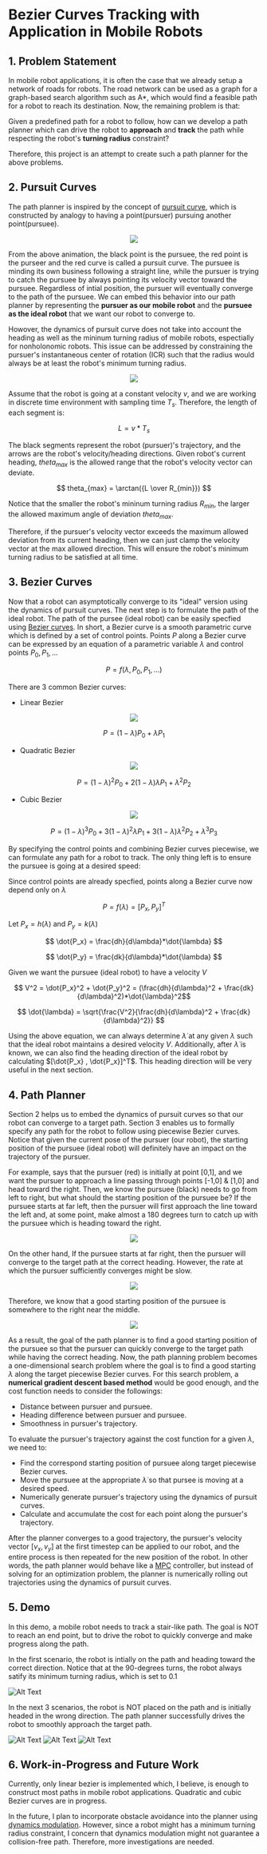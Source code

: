 # Bezier Curves Tracking with Application in Mobile Robots

## 1. Problem Statement

In mobile robot applications, it is often the case that we already setup a network of roads for robots. The road network can be used as a graph for a graph-based search algorithm such as A*, which would find a feasible path for a robot to reach its destination. Now, the remaining problem is that:

Given a predefined path for a robot to follow, how can we develop a path planner which can drive the robot to **approach** and **track** the path while respecting the robot's **turning radius** constraint?


Therefore, this project is an attempt to create such a path planner for the above problems. 

## 2. Pursuit Curves
The path planner is inspired by the concept of [pursuit curve](https://en.wikipedia.org/wiki/Pursuit_curve), which is constructed by analogy to having a point(pursuer) pursuing another point(pursuee).

<p align="center">
  <img src="videos/pursuit_curve.gif" />
</p>

From the above animation, the black point is the pursuee, the red point is the purseer and the red curve is called a pursuit curve. The pursuee is minding its own business following a straight line, while the pursuer is trying to catch the pursuee by always pointing its velocity vector toward the pursuee. Regardless of intial position, the pursuer will eventually converge to the path of the pursuee. We can embed this behavior into our path planner by representing the **pursuer as our mobile robot** and the **pursuee as the ideal robot** that we want our robot to converge to. 

Howover, the dynamics of pursuit curve does not take into account the heading as well as the mininum turning radius of mobile robots, espectially for nonholonomic robots. This issue can be addressed by constraining the pursuer's instantaneous center of rotation (ICR) such that the radius would always be at least the robot's minimum turning radius. 

<p align="center">
  <img src="videos/ICR.PNG" />
</p>


Assume that the robot is going at a constant velocity $v$, and we are working in discrete time environment with sampling time $T_s$. Therefore, the length of each segment is:

$$ L = v*T_s $$

The black segments represent the robot (pursuer)'s trajectory, and the arrows are the robot's velocity/heading directions. Given robot's current heading, $theta_{max}$ is the allowed range that the robot's velocity vector can deviate. 

$$ theta_{max} = \arctan({L \over R_{min}}) $$

Notice that the smaller the robot's mininum turning radius $R_{min}$, the larger the allowed maximum angle of deviation $theta_{max}$. 

Therefore, if the pursuer's velocity vector exceeds the maximum allowed deviation from its current heading, then we can just clamp the velocity vector at the max allowed direction. This will ensure the robot's minimum turning radius to be satisfied at all time. 

## 3. Bezier Curves
Now that a robot can asymptotically converge to its "ideal" version using the dynamics of pursuit curves. The next step is to formulate the path of the ideal robot. The path of the pursee (ideal robot) can be easily specfied using [Bezier curves](https://en.wikipedia.org/wiki/B%C3%A9zier_curve). In short, a Bezier curve is a smooth parametric curve which is defined by a set of control points. Points $P$ along a Bezier curve can be expressed by an equation of a parametric variable $\lambda$ and control points $P_0,P_1,...$ 

$$P = f(\lambda,P_0,P_1,...)$$

There are 3 common Bezier curves:

* Linear Bezier
<p align="center">
  <img src="videos/linearbezier.PNG" />
</p>

$$P = (1-\lambda)P_0 + \lambda P_1$$
* Quadratic Bezier
<p align="center">
  <img src="videos/quadraticbezier.PNG" />
</p>

$$P=(1-\lambda)^2P_0 + 2(1-\lambda)\lambda P_1 + \lambda^2 P_2$$
* Cubic Bezier 
<p align="center">
  <img src="videos/cubicbezier.PNG" />
</p>

$$P = (1-\lambda)^3 P_0 + 3(1-\lambda)^2\lambda P_1 + 3(1-\lambda)\lambda^2 P_2 + \lambda^3 P_3$$

By specifying the control points and combining Bezier curves piecewise, we can formulate any path for a robot to track. The only thing left is to ensure the pursuee is going at a desired speed:

 Since control points are already specfied, points along a Bezier curve now depend only on $\lambda$

 $$P = f(\lambda) = [P_x,P_y]^T$$

 Let $P_x = h(\lambda)$ and $P_y = k(\lambda)$

 $$ \dot{P_x} = \frac{dh}{d\lambda}*\dot{\lambda} $$
 
 $$ \dot{P_y} = \frac{dk}{d\lambda}*\dot{\lambda} $$

 Given we want the pursuee (ideal robot) to have a velocity $V$

 $$ V^2 = \dot{P_x}^2 + \dot{P_y}^2 = (\frac{dh}{d\lambda}^2 + \frac{dk}{d\lambda}^2)*\dot{\lambda}^2$$

 $$ \dot{\lambda} = \sqrt{\frac{V^2}{\frac{dh}{d\lambda}^2 + \frac{dk}{d\lambda}^2}} $$

Using the above equation, we can always determine $\dot{\lambda}$ at any given $\lambda$ such that the ideal robot maintains a desired velocity $V$. Additionally, after $\dot{\lambda}$ is known, we can also find the heading direction of the ideal robot by calculating $[\dot{P_x} , \dot{P_x}]^T$. This heading direction will be very useful  in the next section. 

## 4. Path Planner
Section 2 helps us to embed the dynamics of pursuit curves so that our robot can converge to a target path. Section 3 enables us to formally specify any path for the robot to follow using piecewise Bezier curves. Notice that given the current pose of the pursuer (our robot), the starting position of the pursuee (ideal robot) will definitely have an impact on the trajectory of the pursuer. 

For example, says that the pursuer (red) is initially at point [0,1], and we want the pursuer to approach a line passing through points [-1,0] & [1,0] and head toward the right. Then, we know the pursuee (black) needs to go from left to right, but what should the starting position of the pursuee be? If the pursuee starts at far left, then the pursuer will first approach the line toward the left and, at some point, make almost a 180 degrees turn to catch up with the pursuee which is heading toward the right.  

<p align="center">
  <img src="videos/farleft.PNG" />
</p>

On the other hand, If the pursuee starts at far right, then the pursuer will converge to the target path at the correct heading. However, the rate at which the pursuer sufficiently converges might be slow.  

<p align="center">
  <img src="videos/farright.PNG" />
</p>

Therefore, we know that a good starting position of the pursuee is somewhere to the right near the middle.

<p align="center">
  <img src="videos/middle.PNG" />
</p>

As a result, the goal of the path planner is to find a good starting position of the pursuee so that the pursuer can quickly converge to the target path while having the correct heading. Now, the path planning problem becomes a one-dimensional search problem where the goal is to find a good starting $\lambda$ along the target piecewise Bezier curves. For this search problem, a **numerical gradient descent based method** would be good enough, and the cost function needs to consider the followings:

* Distance between pursuer and pursuee.
* Heading difference between pursuer and pursuee.
* Smoothness in pursuer's trajectory.

To evaluate the pursuer's trajectory against the cost function for a given $\lambda$, we need to:

* Find the correspond starting position of pursuee along target piecewise Bezier curves.
* Move the pursuee at the appropriate $\dot{\lambda}$ so that pursee is moving at a desired speed.
* Numerically generate pursuer's trajectory using the dynamics of pursuit curves.
* Calculate and accumulate the cost for each point along the pursuer's trajectory. 

After the planner converges to a good trajectory, the pursuer's velocity vector $[v_x,v_y]$ at the first timestep can be applied to our robot, and the entire process is then repeated for the new position of the robot. In other words, the path planner would behave like a [MPC](https://en.wikipedia.org/wiki/Model_predictive_control) controller, but instead of solving for an optimization problem, the planner is numerically rolling out trajectories using the dynamics of pursuit curves.  

## 5. Demo
In this demo, a mobile robot needs to track a stair-like path. The goal is NOT to reach an end point, but to drive the robot to quickly converge and make progress along the path. 

In the first scenario, the robot is intially on the path and heading toward the correct direction. Notice that at the 90-degrees turns, the robot always satify its minimum turning radius, which is set to $0.1$

![Alt Text](videos/linearbezier_demo1.gif)

In the next 3 scenarios, the robot is NOT placed on the path and is initially headed in the wrong direction. The path planner successfully drives the robot to smoothly approach the target path.

![Alt Text](videos/linearbezier_demo2.gif)
![Alt Text](videos/linearbezier_demo3.gif)
![Alt Text](videos/linearbezier_demo4.gif)

## 6. Work-in-Progress and Future Work
Currently, only linear bezier is implemented which, I believe, is enough to construct most paths in mobile robot applications. Quadratic and cubic Bezier curves are in progress. 

In the future, I plan to incorporate obstacle avoidance into the planner using [dynamics modulation](https://github.com/TuanMinhNguyen15/Reactive-Trajectory-Planning-for-Obstacle-Avoidance). However, since a robot might has a minimum turning radius constraint, I concern that dynamics modulation might not guarantee a collision-free path. Therefore, more investigations are needed. 